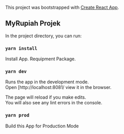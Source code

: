 This project was bootstrapped with [Create React App](https://github.com/facebook/create-react-app).

## MyRupiah Projek 

In the project directory, you can run:

### `yarn install`
Install App. Requipment Package.<br>

### `yarn dev` 
Runs the app in the development mode.<br>
Open [http://localhost:8081/ view it in the browser.

The page will reload if you make edits.<br>
You will also see any lint errors in the console.

### `yarn prod`
Build this App for Production Mode<br>

